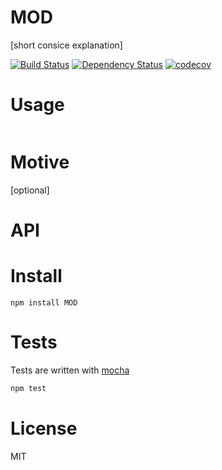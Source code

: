 # MOD

[short consice explanation]

[![Build Status](https://secure.travis-ci.org/fent/MOD.svg)](http://travis-ci.org/fent/MOD)
[![Dependency Status](https://gemnasium.com/fent/MOD.svg)](https://gemnasium.com/fent/MOD)
[![codecov](https://codecov.io/gh/fent/MOD/branch/master/graph/badge.svg)](https://codecov.io/gh/fent/MOD)



# Usage

```js
```


# Motive
[optional]


# API


# Install

    npm install MOD


# Tests
Tests are written with [mocha](http://visionmedia.github.com/mocha/)

```bash
npm test
```

# License
MIT
